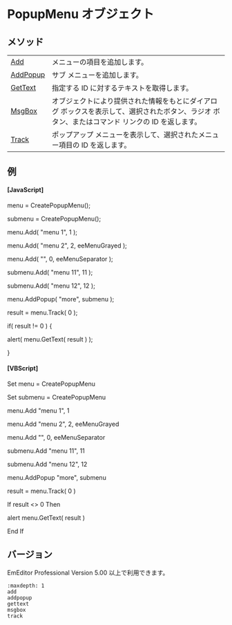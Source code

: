 # PopupMenu オブジェクト

## メソッド

|     |     |
| --- | --- |
| [Add](add) | メニューの項目を追加します。 |
| [AddPopup](addpopup) | サブ メニューを追加します。 |
| [GetText](gettext) | 指定する ID に対するテキストを取得します。 |
| [MsgBox](msgbox) | オブジェクトにより提供された情報をもとにダイアログ ボックスを表示して、選択されたボタン、ラジオ ボタン、またはコマンド リンクの ID を返します。 |
| [Track](track) | ポップアップ メニューを表示して、選択されたメニュー項目の ID を返します。 |

## 例

#### \[JavaScript\]

menu = CreatePopupMenu();

submenu = CreatePopupMenu();

menu.Add( "menu 1", 1 );

menu.Add( "menu 2", 2, eeMenuGrayed );

menu.Add( "", 0, eeMenuSeparator );

submenu.Add( "menu 11", 11 );

submenu.Add( "menu 12", 12 );

menu.AddPopup( "more", submenu );

result = menu.Track( 0 );

if( result != 0 ) {

alert( menu.GetText( result ) );

}

#### \[VBScript\]

Set menu = CreatePopupMenu

Set submenu = CreatePopupMenu

menu.Add "menu 1", 1

menu.Add "menu 2", 2, eeMenuGrayed

menu.Add "", 0, eeMenuSeparator

submenu.Add "menu 11", 11

submenu.Add "menu 12", 12

menu.AddPopup "more", submenu

result = menu.Track( 0 )

If result <> 0 Then

alert menu.GetText( result )

End If

## バージョン

EmEditor Professional Version 5.00 以上で利用できます。

```{toctree}
:maxdepth: 1
add
addpopup
gettext
msgbox
track
```
